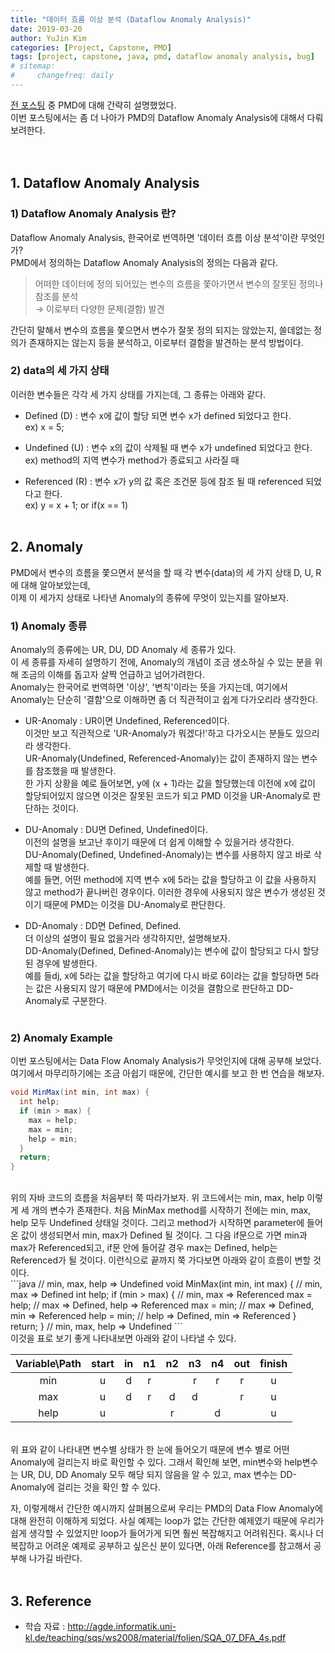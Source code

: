 ```yaml
---
title: "데이터 흐름 이상 분석 (Dataflow Anomaly Analysis)"
date: 2019-03-20
author: YuJin Kim
categories: [Project, Capstone, PMD]
tags: [project, capstone, java, pmd, dataflow anomaly analysis, bug]
# sitemap:
#     changefreq: daily
---
```


[전 포스팅]({{site.url}}/posts/static_analysis) 중 PMD에 대해 간략히 설명했었다.  
이번 포스팅에서는 좀 더 나아가 PMD의 Dataflow Anomaly Analysis에 대해서 다뤄보려한다.  
<br/>
<br/>

## 1. Dataflow Anomaly Analysis

### 1) Dataflow Anomaly Analysis 란?

Dataflow Anomaly Analysis, 한국어로 번역하면 '데이터 흐름 이상 분석'이란 무엇인가?  
PMD에서 정의하는 Dataflow Anomaly Analysis의 정의는 다음과 같다.

> 어떠한 데이터에 정의 되어있는 변수의 흐름을 쫓아가면서 변수의 잘못된 정의나 참조를 분석  
> → 이로부터 다양한 문제(결함) 발견

간단히 말해서 변수의 흐름을 쫓으면서 변수가 잘못 정의 되지는 않았는지, 쓸데없는 정의가 존재하지는 않는지 등을 분석하고, 이로부터 결함을 발견하는 분석 방법이다.

### 2) data의 세 가지 상태

이러한 변수들은 각각 세 가지 상태를 가지는데, 그 종류는 아래와 같다.

- Defined (D) : 변수 x에 값이 할당 되면 변수 x가 defined 되었다고 한다.  
  ex) x = 5;

- Undefined (U) : 변수 x의 값이 삭제될 때 변수 x가 undefined 되었다고 한다.  
  ex) method의 지역 변수가 method가 종료되고 사라질 때

- Referenced (R) : 변수 x가 y의 값 혹은 조건문 등에 참조 될 때 referenced 되었다고 한다.  
  ex) y = x + 1; or if(x == 1)
  <br/>
  <br/>

## 2. Anomaly

PMD에서 변수의 흐름을 쫓으면서 분석을 할 때 각 변수(data)의 세 가지 상태 D, U, R에 대해 알아보았는데,  
이제 이 세가지 상태로 나타낸 Anomaly의 종류에 무엇이 있는지를 알아보자.

### 1) Anomaly 종류

Anomaly의 종류에는 UR, DU, DD Anomaly 세 종류가 있다.  
이 세 종류를 자세히 설명하기 전에, Anomaly의 개념이 조금 생소하실 수 있는 분을 위해 조금의 이해를 돕고자 살짝 언급하고 넘어가려한다.  
Anomaly는 한국어로 번역하면 '이상', '변칙'이라는 뜻을 가지는데, 여기에서 Anomaly는 단순히 '결함'으로 이해하면 좀 더 직관적이고 쉽게 다가오리라 생각한다.

- UR-Anomaly : UR이면 Undefined, Referenced이다.  
  이것만 보고 직관적으로 'UR-Anomaly가 뭐겠다!'하고 다가오시는 분들도 있으리라 생각한다.  
  UR-Anomaly(Undefined, Referenced-Anomaly)는 값이 존재하지 않는 변수를 참조했을 때 발생한다.  
  한 가지 상황을 예로 들어보면, y에 (x + 1)라는 값을 할당했는데 이전에 x에 값이 할당되어있지 않으면 이것은 잘못된 코드가 되고 PMD 이것을 UR-Anomaly로 판단하는 것이다.

- DU-Anomaly : DU면 Defined, Undefined이다.  
  이전의 설명을 보고난 후이기 때문에 더 쉽게 이해할 수 있을거라 생각한다.  
  DU-Anomaly(Defined, Undefined-Anomaly)는 변수를 사용하지 않고 바로 삭제할 때 발생한다.  
  예를 들면, 어떤 method에 지역 변수 x에 5라는 값을 할당하고 이 값을 사용하지 않고 method가 끝나버린 경우이다. 이러한 경우에 사용되지 않은 변수가 생성된 것이기 때문에 PMD는 이것을 DU-Anomaly로 판단한다.

- DD-Anomaly : DD면 Defined, Defined.  
  더 이상의 설명이 필요 없을거라 생각하지만, 설명해보자.  
  DD-Anomaly(Defined, Defined-Anomaly)는 변수에 값이 할당되고 다시 할당된 경우에 발생한다.  
  예를 들dj, x에 5라는 값을 할당하고 여기에 다시 바로 6이라는 값을 할당하면 5라는 값은 사용되지 않기 때문에 PMD에서는 이것을 결함으로 판단하고 DD-Anomaly로 구분한다.
  <br/>
  <br/>

### 2) Anomaly Example

이번 포스팅에서는 Data Flow Anomaly Analysis가 무엇인지에 대해 공부해 보았다.  
여기에서 마무리하기에는 조금 아쉽기 때문에, 간단한 예시를 보고 한 번 연습을 해보자.

```java
void MinMax(int min, int max) {
  int help;
  if (min > max) {
    max = help;
    max = min;
    help = min;
  }
  return;
}
```

<br/>
위의 자바 코드의 흐름을 처음부터 쭉 따라가보자.  
위 코드에서는 min, max, help 이렇게 세 개의 변수가 존재한다.  
처음 MinMax method를 시작하기 전에는 min, max, help 모두 Undefined 상태일 것이다.  
그리고 method가 시작하면 parameter에 들어온 값이 생성되면서 min, max가 Defined 될 것이다.  
그 다음 if문으로 가면 min과 max가 Referenced되고, if문 안에 들어갈 경우 max는 Defined, help는 Referenced가 될 것이다.
이런식으로 끝까지 쭉 가다보면 아래와 같이 흐름이 변할 것이다.
<br/>
```java
                                   // min, max, help => Undefined
void MinMax(int min, int max) {    // min, max => Defined
  int help;
  if (min > max) {                 // min, max => Referenced
    max = help;                    // max => Defined, help => Referenced
    max = min;                     // max => Defined, min => Referenced
    help = min;                    // help => Defined, min => Referenced
  }
  return;
}
                                   // min, max, help => Undefined
```
<br/>
이것을 표로 보기 좋게 나타내보면 아래와 같이 나타낼 수 있다.

| Variable\Path | start | in  | n1  | n2  | n3  | n4  | out | finish |
| :-----------: | :---: | :-: | :-: | :-: | :-: | :-: | :-: | :----: |
|      min      |   u   |  d  |  r  |     |  r  |  r  |  r  |   u    |
|      max      |   u   |  d  |  r  |  d  |  d  |     |  r  |   u    |
|     help      |   u   |     |     |  r  |     |  d  |     |   u    |

<br/>
위 표와 같이 나타내면 변수별 상태가 한 눈에 들어오기 때문에 변수 별로 어떤 Anomaly에 걸리는지 바로 확인할 수 있다.
그래서 확인해 보면, min변수와 help변수는 UR, DU, DD Anomaly 모두 해당 되지 않음을 알 수 있고, max 변수는 DD-Anomaly에 걸리는 것을 확인 할 수 있다.

자, 이렇게해서 간단한 예시까지 살펴봄으로써 우리는 PMD의 Data Flow Anomaly에 대해 완전히 이해하게 되었다.
사실 예제는 loop가 없는 간단한 예제였기 때문에 우리가 쉽게 생각할 수 있었지만 loop가 들어가게 되면 훨씬 복잡해지고 어려워진다.
혹시나 더 복잡하고 어려운 예제로 공부하고 싶은신 분이 있다면, 아래 Reference를 참고해서 공부해 나가길 바란다.
<br/>
<br/>

## 3. Reference

- 학습 자료 : <http://agde.informatik.uni-kl.de/teaching/sqs/ws2008/material/folien/SQA_07_DFA_4s.pdf>
